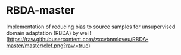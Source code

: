 # RBDA-master
Implementation of reducing bias to source samples for unsupervised domain adaptation (RBDA) by wei
!(https://raw.githubusercontent.com/zxcvbnmloveu/RBDA-master/master/clef.png?raw=true)
